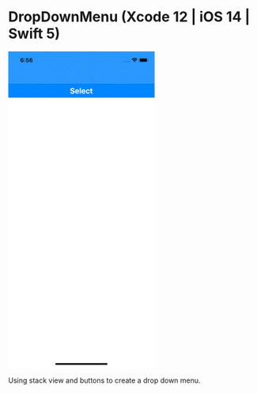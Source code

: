 # DropDownMenu (Xcode 12 | iOS 14 | Swift 5)

![](DropDownMenu.gif)

Using stack view and buttons to create a drop down menu.
